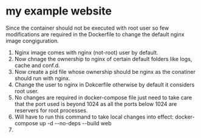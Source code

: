 # my example website

Since the container should not be executed with root user so few modifications are required in the Dockerfile to change the default nginx image congiguration.
1) Nginx image comes with nginx (not-root) user by default.
2) Now chnage the ownership to nginx  of certain default folders like logs, cache and conf.d. 
3) Now create a pid file whose ownership should be nginx as the conatiner should run with nginx.
4) Change the user to nginx in Dokcerfile otherwise by default it considers root user.
5) No changes are required in docker-compose file just need to take care that the port used is beyond 1024 as all the ports below  1024 are reservers for root processes.
6) Will have to run this command to take local changes into effect:
   docker-compose up -d --no-deps --build web
7) 
